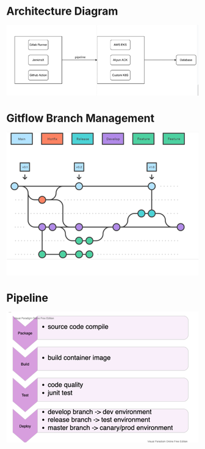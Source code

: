 # Architecture Diagram
![img_2.png](img_2.png)

# Gitflow Branch Management
![img.png](img.png)

# Pipeline
![img_1.png](img_1.png)
